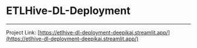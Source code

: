 # ETLHive-DL-Deployment

-----
Project Link: [https://etlhive-dl-deployment-deepikaj.streamlit.app/](https://etlhive-dl-deployment-deepikaj.streamlit.app/)
